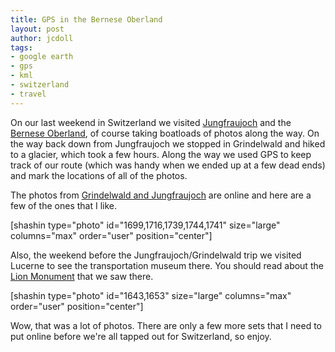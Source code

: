 ```yaml
---
title: GPS in the Bernese Oberland
layout: post
author: jcdoll
tags:
- google earth
- gps
- kml
- switzerland
- travel
---
```


On our last weekend in Switzerland we visited [Jungfraujoch](http://en.wikipedia.org/wiki/Jungfraujoch) and the [Bernese Oberland](http://en.wikipedia.org/wiki/Bernese_Oberland), of course taking boatloads of photos along the way. On the way back down from Jungfraujoch we stopped in Grindelwald and hiked to a glacier, which took a few hours. Along the way we used GPS to keep track of our route (which was handy when we ended up at a few dead ends) and mark the locations of all of the photos.

The photos from [Grindelwald and Jungfraujoch](https://picasaweb.google.com/100674015913182319903/Zurich) are online and here are a few of the ones that I like.

[shashin type="photo" id="1699,1716,1739,1744,1741" size="large" columns="max" order="user" position="center"]

Also, the weekend before the Jungfraujoch/Grindelwald trip we visited Lucerne to see the transportation museum there. You should read about the [Lion Monument](http://en.wikipedia.org/wiki/Lion_Monument) that we saw there.

[shashin type="photo" id="1643,1653" size="large" columns="max" order="user" position="center"]

Wow, that was a lot of photos. There are only a few more sets that I need to put online before we're all tapped out for Switzerland, so enjoy.
